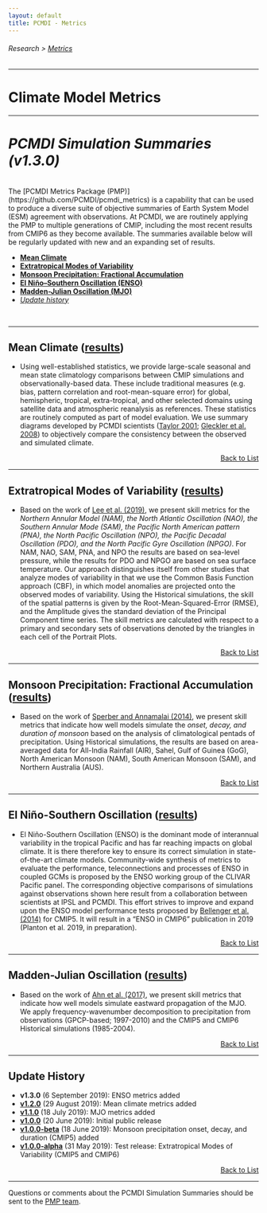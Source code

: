 ```yaml
---
layout: default
title: PCMDI - Metrics
---
```

###### Research > [Metrics][Metrics]
---

# Climate Model Metrics
---
# <a name="top"></a>_PCMDI Simulation Summaries (v1.3.0)_

<br/>
The [PCMDI Metrics Package (PMP)](https://github.com/PCMDI/pcmdi_metrics) is a capability that can be used to produce a diverse suite of objective summaries of Earth System Model (ESM) agreement with observations. At PCMDI, we are routinely applying the PMP to multiple generations of CMIP, including the most recent results from CMIP6 as they become available. The summaries available below will be regularly updated with new and an expanding set of results.

- [**Mean Climate**](#mean)
- [**Extratropical Modes of Variability**](#variability)
- [**Monsoon Precipitation: Fractional Accumulation**](#monsoon)
- [**El Niño–Southern Oscillation (ENSO)**](#enso)
- [**Madden-Julian Oscillation (MJO)**](#mjo)
- [_Update history_](#updates)

<br/>

---
## <a name="mean"></a>Mean Climate ([results][description_mean_clim])
- Using well-established statistics, we provide large-scale seasonal and mean state climatology comparisons between CMIP simulations and observationally-based data. These include traditional measures (e.g. bias, pattern correlation and root-mean-square error) for global, hemispheric, tropical, extra-tropical, and other selected domains using satellite data and atmospheric reanalysis as references. These statistics are routinely computed as part of model evaluation. We use summary diagrams developed by PCMDI scientists  ([Taylor 2001][taylor2001]; [Gleckler et al. 2008][gleckler2008]) to objectively compare the consistency between the observed and simulated climate.

<p align="right"><a href="#top">Back to List</a></p>

---
## <a name="variability"></a>Extratropical Modes of Variability ([results][description_variability])
- Based on the work of [Lee et al. (2019)][lee2019], we present skill metrics for the _Northern Annular Model (NAM), the North Atlantic Oscillation (NAO), the Southern Annular Mode (SAM), the Pacific North American pattern (PNA), the North Pacific Oscillation (NPO), the Pacific Decadal Oscillation (PDO), and the North Pacific Gyre Oscillation (NPGO)_. For NAM, NAO, SAM, PNA, and NPO the results are based on sea-level pressure, while the results for PDO and NPGO are based on sea surface temperature. Our approach distinguishes itself from other studies that analyze modes of variability in that we use the Common Basis Function approach (CBF), in which model anomalies are projected onto the observed modes of variability. Using the Historical simulations, the skill of the spatial patterns is given by the Root-Mean-Squared-Error (RMSE), and the Amplitude gives the standard deviation of the Principal Component time series. The skill metrics are calculated with respect to a primary and secondary sets of observations denoted by the triangles in each cell of the Portrait Plots. 

<p align="right"><a href="#top">Back to List</a></p>

---
## <a name="monsoon"></a>Monsoon Precipitation: Fractional Accumulation ([results][description_monsoon])
- Based on the work of [Sperber and Annamalai (2014)][sperber2004], we present skill metrics that indicate how well models simulate the _onset, decay, and duration of monsoon_ based on the analysis of climatological pentads of precipitation. Using Historical simulations, the results are based on area-averaged data for All-India Rainfall (AIR), Sahel, Gulf of Guinea (GoG), North American Monsoon (NAM), South American Monsoon (SAM), and Northern Australia (AUS). 

<p align="right"><a href="#top">Back to List</a></p>

---
## <a name="enso"></a>El Niño-Southern Oscillation ([results][description_enso])

- El Niño-Southern Oscillation (ENSO) is the dominant mode of interannual variability in the tropical Pacific and has far reaching impacts on global climate. It is there therefore key to ensure its correct simulation in state-of-the-art climate models. Community-wide synthesis of metrics to evaluate the performance, teleconnections and processes of ENSO in coupled GCMs is proposed by the ENSO working group of the CLIVAR Pacific panel. The corresponding objective comparisons of simulations against observations shown here result from a collaboration between scientists at IPSL and PCMDI. This effort  strives to improve and expand upon the ENSO model performance tests proposed by [Bellenger et al. (2014)][Bellenger2014] for CMIP5. It will result in a “ENSO in CMIP6” publication in 2019 (Planton et al. 2019, in preparation).

<p align="right"><a href="#top">Back to List</a></p>

---
## <a name="mjo"></a>Madden-Julian Oscillation ([results][description_mjo])
- Based on the work of [Ahn et al. (2017)][ahn2017], we present skill metrics that indicate how well models simulate eastward propagation of the MJO. We apply frequency-wavenumber decomposition to precipitation from observations (GPCP-based; 1997-2010) and the CMIP5 and CMIP6 Historical simulations (1985-2004).

<p align="right"><a href="#top">Back to List</a></p>

---
## <a name="updates"></a>Update History
- **v1.3.0** (6 September 2019): ENSO metrics added
- [**v1.2.0**][v1.2.0] (29 August 2019): Mean climate metrics added
- [**v1.1.0**][v1.1.0] (18 July 2019): MJO metrics added
- [**v1.0.0**][v1.0.0] (20 June 2019): Initial public release
- [**v1.0.0-beta**][v1.0.0-beta] (18 June 2019): Monsoon precipitation onset, decay, and duration (CMIP5) added
- [**v1.0.0-alpha**][v1.0.0-alpha] (31 May 2019): Test release: Extratropical Modes of Variability (CMIP5 and CMIP6)

<p align="right"><a href="#top">Back to List</a></p>

---

Questions or comments about the PCMDI Simulation Summaries should be sent to the [PMP team](mailto:pcmdi-metrics@llnl.gov).

[latest]: {{site.baseurl}}/research/metrics/index.html

[v1.2.0]: {{site.baseurl}}/research/metrics/index_v1.2.0.html
[v1.1.0]: {{site.baseurl}}/research/metrics/index_v1.1.0.html
[v1.0.0]: {{site.baseurl}}/research/metrics/index_v1.0.0.html
[v1.0.0-beta]: {{site.baseurl}}/research/metrics/index_v1.0.0-beta.html
[v1.0.0-alpha]: {{site.baseurl}}/research/metrics/index_v1.0.0-alpha.html

[description_mean_clim]: {{site.baseurl}}/research/metrics/plot_description_mean_clim.html
[description_variability]: {{site.baseurl}}/research/metrics/plot_description_variability.html
[description_monsoon]: {{site.baseurl}}/research/metrics/plot_description_monsoon.html
[description_mjo]: {{site.baseurl}}/research/metrics/plot_description_mjo.html
[description_enso]: {{site.baseurl}}/research/metrics/plot_description_enso.html

[lee2019]: https://link.springer.com/article/10.1007/s00382-018-4355-4
[sperber2004]: https://doi.org/10.1007/s00382-014-2099-3
[ahn2017]: https://doi.org/10.1007/s00382-017-3558-4
[Bellenger2014]: https://doi.org/10.1007/s00382-013-1783-z
[gleckler2008]: https://agupubs.onlinelibrary.wiley.com/doi/full/10.1029/2007JD008972
[taylor2001]: https://agupubs.onlinelibrary.wiley.com/doi/abs/10.1029/2000JD900719

[Metrics]:{{site.baseurl}}/research/metrics/index.html
